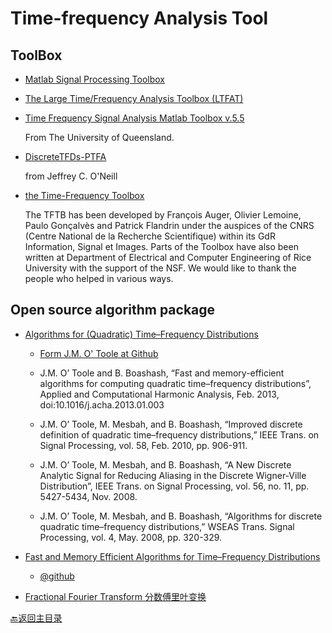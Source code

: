 # Time-frequency Analysis Tool

## ToolBox
- [Matlab Signal Processing Toolbox](https://ww2.mathworks.cn/help/signal/index.html)

- [The Large Time/Frequency Analysis Toolbox (LTFAT) ](http://ltfat.github.io/)

- [Time Frequency Signal Analysis Matlab Toolbox v.5.5](https://espace.library.uq.edu.au/view/UQ:211321)  
  
  From The University of Queensland.

- [DiscreteTFDs-PTFA](http://tfd.sourceforge.net/)  
  
  from Jeffrey C. O'Neill

- [the Time-Frequency Toolbox](http://tftb.nongnu.org/)

  The TFTB has been developed by François Auger, Olivier Lemoine, Paulo Gonçalvès and Patrick Flandrin under the auspices of the CNRS (Centre National de la Recherche Scientifique) within its GdR Information, Signal et Images. Parts of the Toolbox have also been written at Department of Electrical and Computer Engineering of Rice University with the support of the NSF. We would like to thank the people who helped in various ways.



##  Open source algorithm package

- [Algorithms for (Quadratic) Time–Frequency Distributions](http://otoolej.github.io/code/fast_TFDs/)
   
   * [Form J.M. O' Toole  at Github](https://github.com/otoolej/fast_TFDs) 
   * J.M. O’ Toole and B. Boashash, “Fast and memory-efficient algorithms for computing quadratic time–frequency distributions”, Applied and Computational Harmonic Analysis, Feb. 2013, doi:10.1016/j.acha.2013.01.003

   * J.M. Oʼ Toole, M. Mesbah, and B. Boashash, “Improved discrete definition of quadratic time–frequency distributions,” IEEE Trans. on Signal Processing, vol. 58, Feb. 2010, pp. 906-911.

   * J.M. O’ Toole, M. Mesbah, and B. Boashash, “A New Discrete Analytic Signal for Reducing Aliasing in the Discrete Wigner-Ville Distribution”, IEEE Trans. on Signal Processing, vol. 56, no. 11, pp. 5427-5434, Nov. 2008.

   * J.M. Oʼ Toole, M. Mesbah, and B. Boashash, “Algorithms for discrete quadratic time–frequency distributions,” WSEAS Trans. Signal Processing, vol. 4, May. 2008, pp. 320-329.

- [Fast and Memory Efficient Algorithms for Time–Frequency Distributions](http://otoolej.github.io/code/memeff_TFDs/)
  * [@github](https://github.com/otoolej/memeff_TFDs)

- [Fractional Fourier Transform 分数傅里叶变换](https://nalag.cs.kuleuven.be/research/software/FRFT/)


[:back:返回主目录](../README.md)
